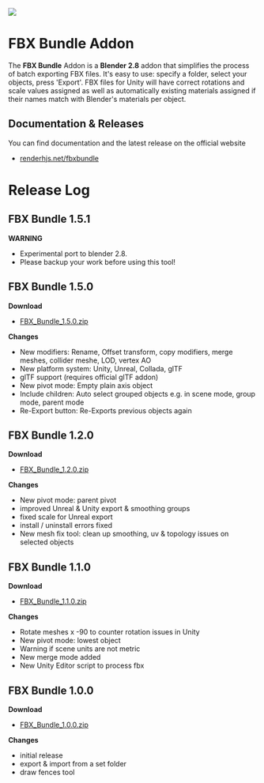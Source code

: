 

![](https://farm2.staticflickr.com/1775/43061827304_ef4d3f99be_o.png)

# FBX Bundle Addon #

The **FBX Bundle** Addon is a **Blender 2.8** addon that simplifies the process of batch exporting FBX files. It's easy to use: specify a folder, select your objects, press 'Export'. FBX files for Unity will have correct rotations and scale values assigned as well as automatically existing materials assigned if their names match with Blender's materials per object.

## Documentation & Releases ##
You can find documentation and the latest release on the official website

* [renderhjs.net/fbxbundle](http://renderhjs.net/fbxbundle)


# Release Log #

## FBX Bundle 1.5.1 ##

**WARNING**

* Experimental port to blender 2.8.
* Please backup your work before using this tool!

## FBX Bundle 1.5.0 ##

**Download**

* [FBX_Bundle_1.5.0.zip](http://renderhjs.net/fbxbundle/download/FBX_Bundle_1.5.0.zip)

**Changes**

* New modifiers: Rename, Offset transform, copy modifiers, merge meshes, collider meshe, LOD, vertex AO
* New platform system: Unity, Unreal, Collada, glTF
* glTF support (requires official glTF addon)
* New pivot mode: Empty plain axis object
* Include children: Auto select grouped objects e.g. in scene mode, group mode, parent mode
* Re-Export button: Re-Exports previous objects again

## FBX Bundle 1.2.0 ##

**Download**

* [FBX_Bundle_1.2.0.zip](http://renderhjs.net/fbxbundle/download/FBX_Bundle_1.2.0.zip)

**Changes**

* New pivot mode: parent pivot
* improved Unreal & Unity export & smoothing groups
* fixed scale for Unreal export
* install / uninstall errors fixed
* New mesh fix tool: clean up smoothing, uv & topology issues on selected objects

## FBX Bundle 1.1.0 ##

**Download**

* [FBX_Bundle_1.1.0.zip](http://renderhjs.net/fbxbundle/download/FBX_Bundle_1.1.0.zip)

**Changes**

* Rotate meshes x -90 to counter rotation issues in Unity
* New pivot mode: lowest object
* Warning if scene units are not metric
* New merge mode added
* New Unity Editor script to process fbx 

## FBX Bundle 1.0.0 ##

**Download**

* [FBX_Bundle_1.0.0.zip](http://renderhjs.net/fbxbundle/download/FBX_Bundle_1.0.0.zip)

**Changes**

* initial release
* export & import from a set folder
* draw fences tool
